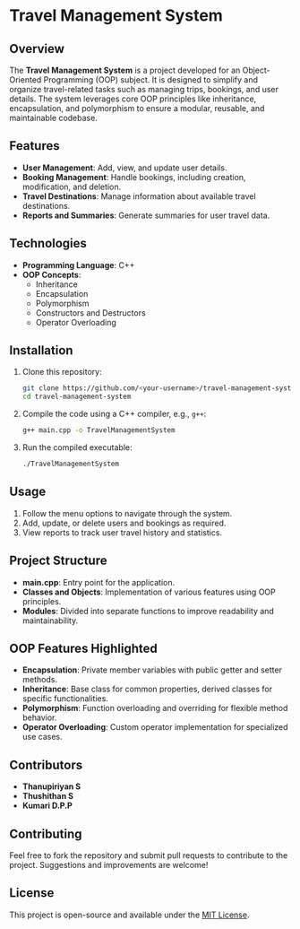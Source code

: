 # Travel Management System

## Overview
The **Travel Management System** is a project developed for an Object-Oriented Programming (OOP) subject. It is designed to simplify and organize travel-related tasks such as managing trips, bookings, and user details. The system leverages core OOP principles like inheritance, encapsulation, and polymorphism to ensure a modular, reusable, and maintainable codebase.

## Features
- **User Management**: Add, view, and update user details.
- **Booking Management**: Handle bookings, including creation, modification, and deletion.
- **Travel Destinations**: Manage information about available travel destinations.
- **Reports and Summaries**: Generate summaries for user travel data.

## Technologies
- **Programming Language**: C++
- **OOP Concepts**:
  - Inheritance
  - Encapsulation
  - Polymorphism
  - Constructors and Destructors
  - Operator Overloading

## Installation
1. Clone this repository:
   ```bash
   git clone https://github.com/<your-username>/travel-management-system.git
   cd travel-management-system
   ```
2. Compile the code using a C++ compiler, e.g., `g++`:
   ```bash
   g++ main.cpp -o TravelManagementSystem
   ```
3. Run the compiled executable:
   ```bash
   ./TravelManagementSystem
   ```

## Usage
1. Follow the menu options to navigate through the system.
2. Add, update, or delete users and bookings as required.
3. View reports to track user travel history and statistics.

## Project Structure
- **main.cpp**: Entry point for the application.
- **Classes and Objects**: Implementation of various features using OOP principles.
- **Modules**: Divided into separate functions to improve readability and maintainability.

## OOP Features Highlighted
- **Encapsulation**: Private member variables with public getter and setter methods.
- **Inheritance**: Base class for common properties, derived classes for specific functionalities.
- **Polymorphism**: Function overloading and overriding for flexible method behavior.
- **Operator Overloading**: Custom operator implementation for specialized use cases.

## Contributors
- **Thanupiriyan S**
- **Thushithan S**
- **Kumari D.P.P**

## Contributing
Feel free to fork the repository and submit pull requests to contribute to the project. Suggestions and improvements are welcome!

## License
This project is open-source and available under the [MIT License](LICENSE).
